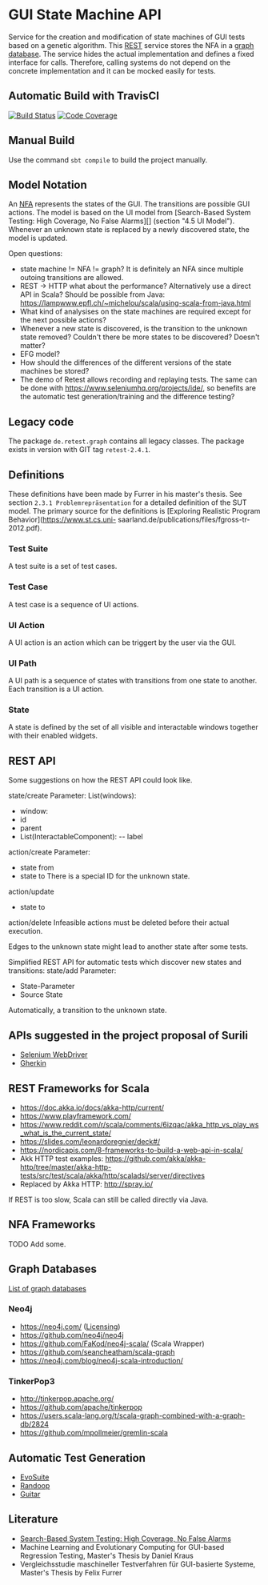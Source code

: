 # GUI State Machine API

Service for the creation and modification of state machines of GUI tests based on a genetic algorithm.
This [REST](https://en.wikipedia.org/wiki/Representational_state_transfer) service stores the NFA in a [graph database](https://en.wikipedia.org/wiki/Graph_database).
The service hides the actual implementation and defines a fixed interface for calls.
Therefore, calling systems do not depend on the concrete implementation and it can be mocked easily for tests.

## Automatic Build with TravisCI
[![Build Status](https://travis-ci.org/retest/gui-state-machine-api.svg?branch=master)](https://travis-ci.org/retest/gui-state-machine-api)
[![Code Coverage](https://img.shields.io/codecov/c/github/retest/gui-state-machine-api/master.svg)](https://codecov.io/github/retest/gui-state-machine-api?branch=master)

## Manual Build
Use the command `sbt compile` to build the project manually.

## Model Notation
An [NFA](https://en.wikipedia.org/wiki/Nondeterministic_finite_automaton) represents the states of the GUI.
The transitions are possible GUI actions.
The model is based on the UI model from [Search-Based System Testing: High Coverage, No False Alarms][] (section "4.5 UI Model").
Whenever an unknown state is replaced by a newly discovered state, the model is updated.

Open questions:

* state machine != NFA != graph? It is definitely an NFA since multiple outoing transitions are allowed.
* REST -> HTTP what about the performance? Alternatively use a direct API in Scala? Should be possible from Java: <https://lampwww.epfl.ch/~michelou/scala/using-scala-from-java.html>
* What kind of analysises on the state machines are required except for the next possible actions?
* Whenever a new state is discovered, is the transition to the unknown state removed? Couldn't there be more states to be discovered? Doesn't matter?
* EFG model?
* How should the differences of the different versions of the state machines be stored?
* The demo of Retest allows recording and replaying tests. The same can be done with <https://www.seleniumhq.org/projects/ide/>, so benefits are the automatic test generation/training and the difference testing?

## Legacy code
The package `de.retest.graph` contains all legacy classes.
The package exists in version with GIT tag `retest-2.4.1`.

## Definitions
These definitions have been made by Furrer in his master's thesis.
See section `2.3.1 Problemrepräsentation` for a detailed definition of the SUT model.
The primary source for the definitions is [Exploring Realistic Program Behavior](https://www.st.cs.uni-
saarland.de/publications/files/fgross-tr-2012.pdf).

### Test Suite
A test suite is a set of test cases.

### Test Case
A test case is a sequence of UI actions.

### UI Action
A UI action is an action which can be triggert by the user via the GUI.

### UI Path
A UI path is a sequence of states with transitions from one state to another.
Each transition is a UI action.

### State
A state is defined by the set of all visible and interactable windows together with their enabled widgets.

## REST API
Some suggestions on how the REST API could look like.

state/create
Parameter:
List(windows):
- window:
- id
- parent
- List(InteractableComponent):
-- label

action/create
Parameter:
- state from
- state to
There is a special ID for the unknown state.

action/update
- state to

action/delete
Infeasible actions must be deleted before their actual execution.

Edges to the unknown state might lead to another state after some tests.

Simplified REST API for automatic tests which discover new states and transitions:
state/add
Parameter:
- State-Parameter
- Source State

Automatically, a transition to the unknown state.

## APIs suggested in the project proposal of Surili
* [Selenium WebDriver](http://seleniumhq.org/docs/03_webdriver.jsp)
* [Gherkin](https://github.com/cucumber/cucumber/wiki/Gherkin)

## REST Frameworks for Scala
* <https://doc.akka.io/docs/akka-http/current/>
* <https://www.playframework.com/>
* <https://www.reddit.com/r/scala/comments/6izqac/akka_http_vs_play_ws_what_is_the_current_state/>
* <https://slides.com/leonardoregnier/deck#/>
* <https://nordicapis.com/8-frameworks-to-build-a-web-api-in-scala/>
* Akk HTTP test examples: <https://github.com/akka/akka-http/tree/master/akka-http-tests/src/test/scala/akka/http/scaladsl/server/directives>
* Replaced by Akka HTTP: <http://spray.io/>

If REST is too slow, Scala can still be called directly via Java.

## NFA Frameworks
TODO Add some.

## Graph Databases
[List of graph databases](https://en.wikipedia.org/wiki/Graph_database#List_of_graph_databases)

### Neo4j
* https://neo4j.com/ ([Licensing](https://neo4j.com/licensing/))
* https://github.com/neo4j/neo4j
* https://github.com/FaKod/neo4j-scala/ (Scala Wrapper)
* https://github.com/seancheatham/scala-graph
* https://neo4j.com/blog/neo4j-scala-introduction/

### TinkerPop3
* http://tinkerpop.apache.org/
* https://github.com/apache/tinkerpop
* https://users.scala-lang.org/t/scala-graph-combined-with-a-graph-db/2824
* https://github.com/mpollmeier/gremlin-scala

## Automatic Test Generation
* [EvoSuite](http://www.evosuite.org/)
* [Randoop](https://randoop.github.io/randoop/)
* [Guitar](https://sourceforge.net/projects/guitar/)

## Literature
* [Search-Based System Testing: High Coverage, No False Alarms](https://dl.acm.org/citation.cfm?id=2336762)
* Machine Learning and Evolutionary Computing for GUI-based Regression Testing, Master's Thesis by Daniel Kraus
* Vergleichsstudie maschineller Testverfahren für GUI-basierte Systeme, Master's Thesis by Felix Furrer